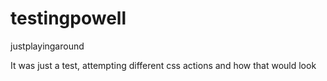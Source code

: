 # testingpowell
justplayingaround

It was just a test, attempting different css actions and how that would look

